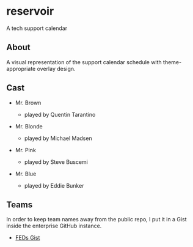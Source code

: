 # reservoir

A tech support calendar

## About

A visual representation of the support calendar schedule with theme-appropriate overlay design.

## Cast

* Mr. Brown
  * played by Quentin Tarantino

* Mr. Blonde
  * played by Michael Madsen

* Mr. Pink
  * played by Steve Buscemi

* Mr. Blue
  * played by Eddie Bunker

## Teams

In order to keep team names away from the public repo, I put it in a Gist inside the enterprise GitHub instance.

* [FEDs Gist](https://github.searshc.com/gist/e7ba4cfc17169e9071c7.git)